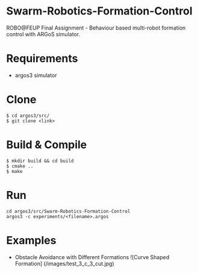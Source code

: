 # Swarm-Robotics-Formation-Control
ROBO@FEUP Final Assignment - Behaviour based multi-robot formation control with ARGoS simulator.

# Requirements
- argos3 simulator

# Clone
```shell
$ cd argos3/src/
$ git clone <link>
```

# Build & Compile
```shell
$ mkdir build && cd build
$ cmake ..
$ make
```

# Run 
```shell
cd argos3/src/Swarm-Robotics-Formation-Control
argos3 -c experiments/<filename>.argos
```

# Examples
- Obstacle Avoidance with Different Formations
![Curve Shaped Formation] (/images/test_3_c_3_cut.jpg)

